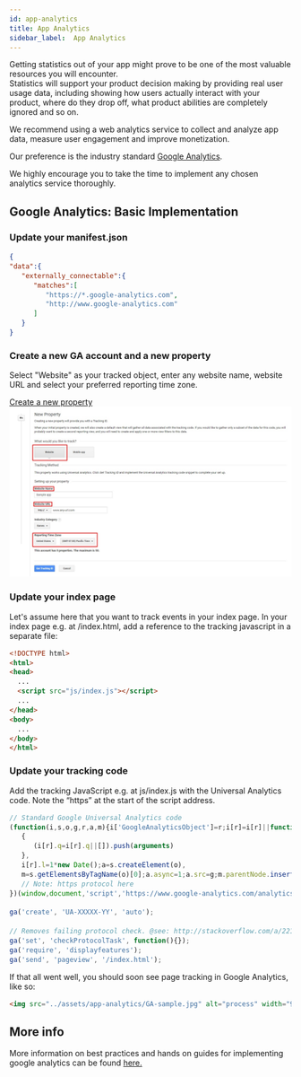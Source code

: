 ```yaml
---
id: app-analytics
title: App Analytics
sidebar_label:  App Analytics
---
```


Getting statistics out of your app might prove to be one of the most valuable resources you will encounter.  
Statistics will support your product decision making by providing real user usage data, including showing how users actually interact with your product, where do they drop off, what product abilities are completely ignored and so on.

We recommend using a web analytics service to collect and analyze app data, measure user engagement and improve monetization.

Our preference is the industry standard [Google Analytics](https://marketingplatform.google.com/about/analytics/features/).

We highly encourage you to take the time to implement any chosen analytics service thoroughly.

## Google Analytics: Basic Implementation

### Update your manifest.json

```json
{
"data":{  
   "externally_connectable":{  
      "matches":[  
         "https://*.google-analytics.com",
         "http://www.google-analytics.com"
      ]
   }
}
```

### Create a new GA account and a new property

Select "Website" as your tracked object, enter any website name, website URL and select your preferred reporting time zone.

<div class="box" data-slick='{"slidesToShow": 1}'>
  <a data-fancybox="gallery" data-caption="Create a new property" href="../assets/app-analytics/GA1.jpg">
     Create a new property
    <span class="thumb">
      <img src="../assets/app-analytics/GA1.jpg" alt="process">
    </span>
  </a>
</div>

### Update your index page

Let's assume here that you want to track events in your index page. In your index page e.g. at /index.html, add a reference to the tracking javascript in a separate file:

```html
<!DOCTYPE html>
<html>
<head>
  ...
  <script src="js/index.js"></script>
  ...
</head>
<body>
  ...
</body>
</html>
```

### Update your tracking code

Add the tracking JavaScript e.g. at js/index.js with the Universal Analytics code. Note the “https” at the start of the script address.

```js
// Standard Google Universal Analytics code
(function(i,s,o,g,r,a,m){i['GoogleAnalyticsObject']=r;i[r]=i[r]||function()
   {
      (i[r].q=i[r].q||[]).push(arguments)
   },
   i[r].l=1*new Date();a=s.createElement(o),
   m=s.getElementsByTagName(o)[0];a.async=1;a.src=g;m.parentNode.insertBefore(a,m)
   // Note: https protocol here
})(window,document,'script','https://www.google-analytics.com/analytics.js','ga');

ga('create', 'UA-XXXXX-YY', 'auto');

// Removes failing protocol check. @see: http://stackoverflow.com/a/22152353/1958200
ga('set', 'checkProtocolTask', function(){}); 
ga('require', 'displayfeatures');
ga('send', 'pageview', '/index.html');
```

If that all went well, you should soon see page tracking in Google Analytics, like so:

```html
<img src="../assets/app-analytics/GA-sample.jpg" alt="process" width="900"/>
```

## More info

More information on best practices and hands on guides for implementing google analytics can be found [here.](https://analytics.google.com/analytics/academy/)
